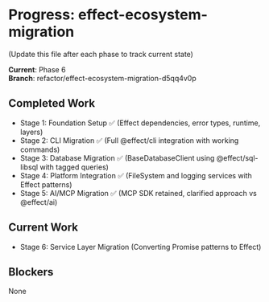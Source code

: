# Progress: effect-ecosystem-migration

(Update this file after each phase to track current state)

**Current**: Phase 6  
**Branch**: refactor/effect-ecosystem-migration-d5qq4v0p

## Completed Work
- Stage 1: Foundation Setup ✅ (Effect dependencies, error types, runtime, layers)
- Stage 2: CLI Migration ✅ (Full @effect/cli integration with working commands)
- Stage 3: Database Migration ✅ (BaseDatabaseClient using @effect/sql-libsql with tagged queries)
- Stage 4: Platform Integration ✅ (FileSystem and logging services with Effect patterns)
- Stage 5: AI/MCP Migration ✅ (MCP SDK retained, clarified approach vs @effect/ai)

## Current Work
- Stage 6: Service Layer Migration (Converting Promise patterns to Effect)

## Blockers
None